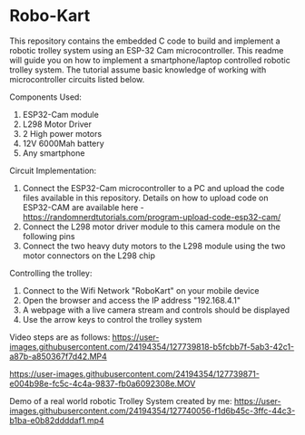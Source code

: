# Robo-Kart
This repository contains the embedded C code to build and implement a robotic trolley system using an ESP-32 Cam microcontroller. 
This readme will guide you on how to implement a smartphone/laptop controlled robotic trolley system. The tutorial assume basic knowledge of working with microcontroller circuits listed below.

Components Used:
1. ESP32-Cam module 
2. L298 Motor Driver
3. 2 High power motors
4. 12V 6000Mah battery
5. Any smartphone

Circuit Implementation:

1. Connect the ESP32-Cam microcontroller to a PC and upload the code files available in this repository. Details on how to upload code on ESP32-CAM are available here - https://randomnerdtutorials.com/program-upload-code-esp32-cam/
2. Connect the L298 motor driver module to this camera module on the following pins 
3. Connect the two heavy duty motors to the L298 module using the two motor connectors on the L298 chip

Controlling the trolley:
1. Connect to the Wifi Network "RoboKart" on your mobile device
2. Open the browser and access the IP address "192.168.4.1"
3. A webpage with a live camera stream and controls should be displayed
4. Use the arrow keys to control the trolley system

Video steps are as follows:
https://user-images.githubusercontent.com/24194354/127739818-b5fcbb7f-5ab3-42c1-a87b-a850367f7d42.MP4

https://user-images.githubusercontent.com/24194354/127739871-e004b98e-fc5c-4c4a-9837-fb0a6092308e.MOV

Demo of a real world robotic Trolley System created by me:
https://user-images.githubusercontent.com/24194354/127740056-f1d6b45c-3ffc-44c3-b1ba-e0b82ddddaf1.mp4




